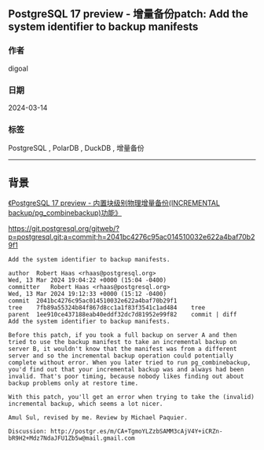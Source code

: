 ## PostgreSQL 17 preview - 增量备份patch: Add the system identifier to backup manifests       
                                                                              
### 作者                                                                              
digoal                                                                              
                                                                              
### 日期                                                                              
2024-03-14                                                                       
                                                                              
### 标签                                                                              
PostgreSQL , PolarDB , DuckDB , 增量备份                           
                                                                              
----                                                                              
                                                                              
## 背景       
[《PostgreSQL 17 preview - 内置块级别物理增量备份(INCREMENTAL backup/pg_combinebackup)功能》](../202312/20231222_01.md)    
  
https://git.postgresql.org/gitweb/?p=postgresql.git;a=commit;h=2041bc4276c95ac014510032e622a4baf70b29f1  
  
```  
Add the system identifier to backup manifests.  
  
author	Robert Haas <rhaas@postgresql.org>	  
Wed, 13 Mar 2024 19:04:22 +0000 (15:04 -0400)  
committer	Robert Haas <rhaas@postgresql.org>	  
Wed, 13 Mar 2024 19:12:33 +0000 (15:12 -0400)  
commit	2041bc4276c95ac014510032e622a4baf70b29f1  
tree	7fb89a55324b84f867d8cc1a1f83f3541c1ad484	tree  
parent	1ee910ce437188eab40eddf32dc7d81952e99f82	commit | diff  
Add the system identifier to backup manifests.  
  
Before this patch, if you took a full backup on server A and then  
tried to use the backup manifest to take an incremental backup on  
server B, it wouldn't know that the manifest was from a different  
server and so the incremental backup operation could potentially  
complete without error. When you later tried to run pg_combinebackup,  
you'd find out that your incremental backup was and always had been  
invalid. That's poor timing, because nobody likes finding out about  
backup problems only at restore time.  
  
With this patch, you'll get an error when trying to take the (invalid)  
incremental backup, which seems a lot nicer.  
  
Amul Sul, revised by me. Review by Michael Paquier.  
  
Discussion: http://postgr.es/m/CA+TgmoYLZzbSAMM3cAjV4Y+iCRZn-bR9H2+Mdz7NdaJFU1Zb5w@mail.gmail.com  
```  
  
  
